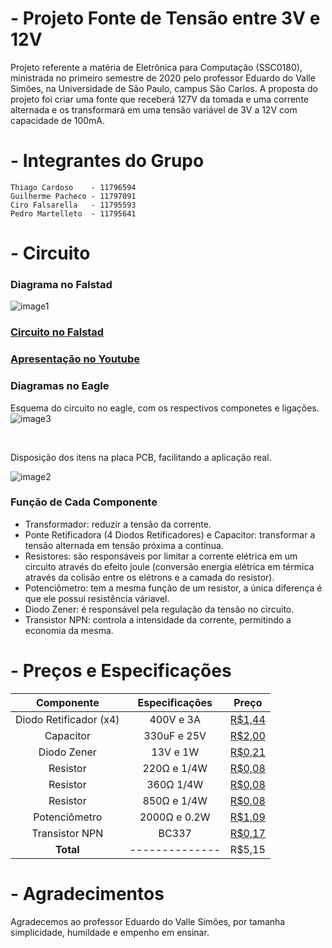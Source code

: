# - Projeto Fonte de Tensão entre 3V e 12V
Projeto referente a matéria de Eletrônica para Computação (SSC0180), ministrada no primeiro semestre de 2020 pelo professor Eduardo do Valle Simões, na Universidade de São Paulo, campus São Carlos. A proposta do projeto foi criar uma fonte que receberá 127V da tomada e uma corrente alternada e os transformará em uma tensão variável de 3V a 12V com capacidade de 100mA.
 
# - Integrantes do Grupo
~~~
Thiago Cardoso    - 11796594
Guilherme Pacheco - 11797091
Ciro Falsarella   - 11795593
Pedro Martelleto  - 11795641
~~~
 
# - Circuito
### Diagrama no Falstad
![image1](https://i.imgur.com/Lb4f5qB.png)
 
### [Circuito no Falstad](http://tinyurl.com/ybstvx5o)
 
### [Apresentação no Youtube](http://www.youtube.com/watch?v=NRp7nlJM8PE)
 
### Diagramas no Eagle
 
Esquema do circuito no eagle, com os respectivos componetes e ligações.
![image3](https://i.imgur.com/UUYewQK.jpg)
 
 
&nbsp;
 
Disposição dos itens na placa PCB, facilitando a aplicação real.
 
![image2](https://i.imgur.com/uIXhPkZ.jpg)
 
### Função de Cada Componente
- Transformador: reduzir a tensão da corrente.
- Ponte Retificadora (4 Diodos Retificadores) e Capacitor: transformar a tensão alternada em tensão próxima a contínua.
- Resistores: são responsáveis por limitar a corrente elétrica em um circuito através do efeito joule (conversão energia elétrica em térmica através da colisão entre os elétrons e a camada do resistor).
- Potenciômetro: tem a mesma função de um resistor, a única diferença é que ele possui resistência váriavel.
- Diodo Zener: é responsável pela regulação da tensão no circuito.
- Transistor NPN: controla a intensidade da corrente, permitindo a economia da mesma.
 
# - Preços e Especificações
| Componente             | Especificações | Preço |
|:------------------------:|:----------------:|:-------:|
| Diodo Retificador (x4) | 400V e 3A      |[R$1,44](https://www.baudaeletronica.com.br/diodo-1n5404.html)|
| Capacitor              | 330uF e 25V    |[R$2,00](https://www.baudaeletronica.com.br/capacitor-eletrolitico-330uf-25v.html)|
| Diodo Zener            | 13V e 1W       |[R$0,21](https://www.baudaeletronica.com.br/diodo-zener-1n4743-13v-1w.html)|  
| Resistor               | 220Ω e 1/4W    |[R$0,08](https://www.baudaeletronica.com.br/resistor-220r-5-1-4w.html)|
| Resistor               | 360Ω 1/4W      |[R$0,08](https://www.baudaeletronica.com.br/resistor-360r-5-1-4w.html)|
| Resistor               | 850Ω e 1/4W    |[R$0,08](https://www.baudaeletronica.com.br/resistor-750r-5-1-4w.html)|
| Potenciômetro          | 2000Ω e 0.2W   |[R$1,09](https://www.baudaeletronica.com.br/potenciometro-linear-de-2k-2000.html)|
| Transistor NPN         | BC337          |[R$0,17](https://www.baudaeletronica.com.br/transistor-npn-bc337.html)|  
| **Total**              | -------------- |R$5,15|
 
# - Agradecimentos
Agradecemos ao professor Eduardo do Valle Simões, por tamanha simplicidade, humildade e empenho em ensinar.
